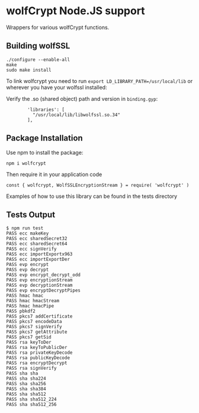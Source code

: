 # wolfCrypt Node.JS support

Wrappers for various wolfCrypt functions.

## Building wolfSSL

```
./configure --enable-all
make
sudo make install
```

To link wolfcrypt you need to run `export LD_LIBRARY_PATH=/usr/local/lib` or wherever you have your wolfssl installed:

Verify the .so (shared object) path and version in `binding.gyp`:

```
        'libraries': [
          "/usr/local/lib/libwolfssl.so.34"
        ],
```

## Package Installation

Use npm to install the package:

```
npm i wolfcrypt
```

Then require it in your application code

```
const { wolfcrypt, WolfSSLEncryptionStream } = require( 'wolfcrypt' )
```

Examples of how to use this library can be found in the tests directory

## Tests Output

```
$ npm run test
PASS ecc makeKey
PASS ecc sharedSecret32
PASS ecc sharedSecret64
PASS ecc signVerify
PASS ecc importExportx963
PASS ecc importExportDer
PASS evp encrypt
PASS evp decrypt
PASS evp encrypt_decrypt_odd
PASS evp encryptionStream
PASS evp decryptionStream
PASS evp encryptDecryptPipes
PASS hmac hmac
PASS hmac hmacStream
PASS hmac hmacPipe
PASS pbkdf2
PASS pkcs7 addCertificate
PASS pkcs7 encodeData
PASS pkcs7 signVerify
PASS pkcs7 getAttribute
PASS pkcs7 getSid
PASS rsa keyToDer
PASS rsa keyToPublicDer
PASS rsa privateKeyDecode
PASS rsa publicKeyDecode
PASS rsa encryptDecrypt
PASS rsa signVerify
PASS sha sha
PASS sha sha224
PASS sha sha256
PASS sha sha384
PASS sha sha512
PASS sha sha512_224
PASS sha sha512_256
```
